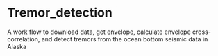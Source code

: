 # Tremor_detection
A work flow to download data, get envelope, calculate envelope cross-correlation, and detect tremors from the ocean bottom seismic data in Alaska
